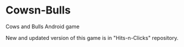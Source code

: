 # Cowsn-Bulls
Cows and Bulls Android game

New and updated version of this game is in "Hits-n-Clicks" repository.
